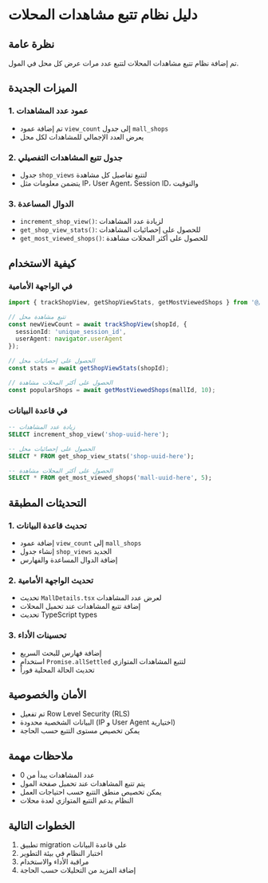 # دليل نظام تتبع مشاهدات المحلات

## نظرة عامة
تم إضافة نظام تتبع مشاهدات المحلات لتتبع عدد مرات عرض كل محل في المول.

## الميزات الجديدة

### 1. عمود عدد المشاهدات
- تم إضافة عمود `view_count` إلى جدول `mall_shops`
- يعرض العدد الإجمالي للمشاهدات لكل محل

### 2. جدول تتبع المشاهدات التفصيلي
- جدول `shop_views` لتتبع تفاصيل كل مشاهدة
- يتضمن معلومات مثل IP، User Agent، Session ID، والتوقيت

### 3. الدوال المساعدة
- `increment_shop_view()`: لزيادة عدد المشاهدات
- `get_shop_view_stats()`: للحصول على إحصائيات المشاهدات
- `get_most_viewed_shops()`: للحصول على أكثر المحلات مشاهدة

## كيفية الاستخدام

### في الواجهة الأمامية
```typescript
import { trackShopView, getShopViewStats, getMostViewedShops } from '@/utils/shopViewTracking';

// تتبع مشاهدة محل
const newViewCount = await trackShopView(shopId, {
  sessionId: 'unique_session_id',
  userAgent: navigator.userAgent
});

// الحصول على إحصائيات محل
const stats = await getShopViewStats(shopId);

// الحصول على أكثر المحلات مشاهدة
const popularShops = await getMostViewedShops(mallId, 10);
```

### في قاعدة البيانات
```sql
-- زيادة عدد المشاهدات
SELECT increment_shop_view('shop-uuid-here');

-- الحصول على إحصائيات محل
SELECT * FROM get_shop_view_stats('shop-uuid-here');

-- الحصول على أكثر المحلات مشاهدة
SELECT * FROM get_most_viewed_shops('mall-uuid-here', 5);
```

## التحديثات المطبقة

### 1. تحديث قاعدة البيانات
- إضافة عمود `view_count` إلى `mall_shops`
- إنشاء جدول `shop_views` الجديد
- إضافة الدوال المساعدة والفهارس

### 2. تحديث الواجهة الأمامية
- تحديث `MallDetails.tsx` لعرض عدد المشاهدات
- إضافة تتبع المشاهدات عند تحميل المحلات
- تحديث TypeScript types

### 3. تحسينات الأداء
- إضافة فهارس للبحث السريع
- استخدام `Promise.allSettled` لتتبع المشاهدات المتوازي
- تحديث الحالة المحلية فوراً

## الأمان والخصوصية
- تم تفعيل Row Level Security (RLS)
- البيانات الشخصية محدودة (IP و User Agent اختيارية)
- يمكن تخصيص مستوى التتبع حسب الحاجة

## ملاحظات مهمة
- عدد المشاهدات يبدأ من 0
- يتم تتبع المشاهدات عند تحميل صفحة المول
- يمكن تخصيص منطق التتبع حسب احتياجات العمل
- النظام يدعم التتبع المتوازي لعدة محلات

## الخطوات التالية
1. تطبيق migration على قاعدة البيانات
2. اختبار النظام في بيئة التطوير
3. مراقبة الأداء والاستخدام
4. إضافة المزيد من التحليلات حسب الحاجة
